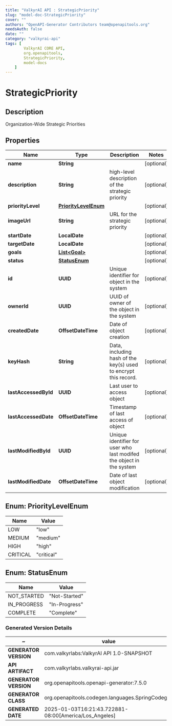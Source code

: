 ```yaml
---
title: "ValkyrAI API : StrategicPriority"
slug: "model-doc-StrategicPriority"
cover: ""
authors: "OpenAPI-Generator Contributors team@openapitools.org"
needsAuth: false
date: ""
category: "valkyrai-api"
tags: [
        ValkyrAI CORE API,
        org.openapitools,
        StrategicPriority,
        model-docs
    ]
---
```


# StrategicPriority


## Description
Organization-Wide Strategic Priorities

## Properties

| Name | Type | Description | Notes |
|------------ | ------------- | ------------- | -------------|
|**name** | **String** |  |  [optional] |
|**description** | **String** | high-level description of the strategic priority |  [optional] |
|**priorityLevel** | [**PriorityLevelEnum**](#PriorityLevelEnum) |  |  [optional] |
|**imageUrl** | **String** | URL for the strategic priority |  [optional] |
|**startDate** | **LocalDate** |  |  [optional] |
|**targetDate** | **LocalDate** |  |  [optional] |
|**goals** | [**List&lt;Goal&gt;**](Goal.md) |  |  [optional] |
|**status** | [**StatusEnum**](#StatusEnum) |  |  [optional] |
|**id** | **UUID** | Unique identifier for object in the system |  [optional] |
|**ownerId** | **UUID** | UUID of owner of the object in the system |  [optional] |
|**createdDate** | **OffsetDateTime** | Date of object creation |  [optional] |
|**keyHash** | **String** | Data, including hash of the key(s) used to encrypt this record. |  [optional] |
|**lastAccessedById** | **UUID** | Last user to access object |  [optional] |
|**lastAccessedDate** | **OffsetDateTime** | Timestamp of last access of object |  [optional] |
|**lastModifiedById** | **UUID** | Unique identifier for user who last modifed the object in the system |  [optional] |
|**lastModifiedDate** | **OffsetDateTime** | Date of last object modification |  [optional] |



## Enum: PriorityLevelEnum

| Name | Value |
|---- | -----|
| LOW | &quot;low&quot; |
| MEDIUM | &quot;medium&quot; |
| HIGH | &quot;high&quot; |
| CRITICAL | &quot;critical&quot; |



## Enum: StatusEnum

| Name | Value |
|---- | -----|
| NOT_STARTED | &quot;Not-Started&quot; |
| IN_PROGRESS | &quot;In-Progress&quot; |
| COMPLETE | &quot;Complete&quot; |


### Generated Version Details

~ | value
------------- | -------------
**GENERATOR VERSION** | com.valkyrlabs:ValkyrAI API 1.0-SNAPSHOT
**API ARTIFACT** | com.valkyrlabs.valkyrai-api.jar
**GENERATOR VERSION** | org.openapitools.openapi-generator:7.5.0
**GENERATOR CLASS** | org.openapitools.codegen.languages.SpringCodegen
**GENERATED DATE** | 2025-01-03T16:21:43.722881-08:00[America/Los_Angeles]
